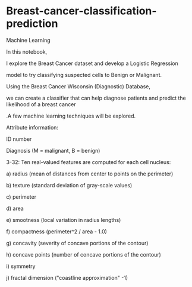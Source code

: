 # Breast-cancer-classification-prediction

Machine Learning

In this notebook,

I explore the Breast Cancer dataset and develop a Logistic Regression

model to try classifying suspected cells to Benign or Malignant.

Using the Breast Cancer Wisconsin (Diagnostic) Database, 

we can create a classifier that can help diagnose patients and predict the likelihood of a breast cancer

.A few machine learning techniques will be explored.



Attribute information:

ID number

Diagnosis (M = malignant, B = benign)

3-32: Ten real-valued features are computed for each cell nucleus:

a) radius (mean of distances from center to points on the perimeter)

b) texture (standard deviation of gray-scale values)

c) perimeter

d) area

e) smootness (local variation in radius lengths)

f) compactness (perimeter^2 / area - 1.0)

g) concavity (severity of concave portions of the contour)

h) concave points (number of concave portions of the contour)

i) symmetry

j) fractal dimension ("coastline approximation" -1)
